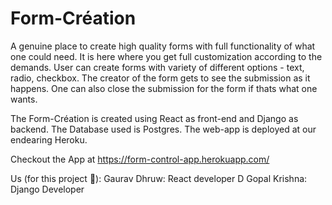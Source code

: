 # Form-Création
A genuine place to create high quality forms with full functionality of what one could need. It is here where you get full customization according to the demands. User can create forms with variety of different options - text, radio, checkbox. The creator of the form gets to see the submission as it happens. 
One can also close the submission for the form if thats what one wants. 


The Form-Création is created using React as front-end and Django as backend. The Database used is Postgres. The web-app is deployed at our endearing Heroku.

Checkout the App at https://form-control-app.herokuapp.com/

Us (for this project 🤪): 
Gaurav Dhruw: React developer
D Gopal Krishna: Django Developer
